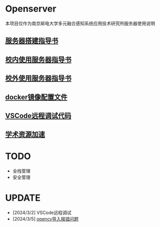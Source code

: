 # Openserver
本项目仅作为南京邮电大学多元融合感知系统应用技术研究所服务器使用说明
## [服务器搭建指导书](Server_Setup_Guide.md)
## [校内使用服务器指导书](Server_Use_Guide_on_Campus.md)
## [校外使用服务器指导书](Server_Use_Guide_outside_Campus.md)
## [docker镜像配置文件](docker/)
## [VSCode远程调试代码](Server_Debug_Guide.md)
## [学术资源加速](Proxy.md)
# TODO
- 全栈管理
- 安全管理
# UPDATE
- [2024/3/2] VSCode远程调试
- [2024/3/5] [opencv导入报错问题](Server_Use_Guide_on_Campus.md)
